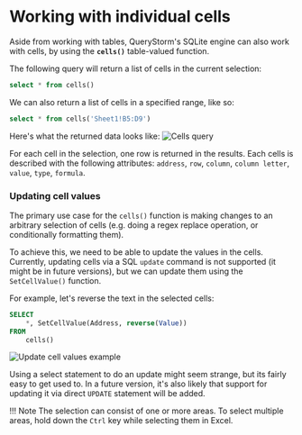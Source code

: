 # Working with individual cells

Aside from working with tables, QueryStorm's SQLite engine can also work with cells, by using the **`cells()`** table-valued function.

The following query will return a list of cells in the current selection:
```sql
select * from cells()
``` 
We can also return a list of cells in a specified range, like so:
``` sql
select * from cells('Sheet1!B5:D9')
```
Here's what the returned data looks like:
![Cells query](https://i.imgur.com/iHcra7e.png)

For each cell in the selection, one row is returned in the results. Each cells is described with the following attributes: `address`, `row`, `column`, `column letter`, `value`, `type`, `formula`.

### Updating cell values

The primary use case for the `cells()` function is making changes to an arbitrary selection of cells (e.g. doing a regex replace operation, or conditionally formatting them). 

To achieve this, we need to be able to update the values in the cells. Currently, updating cells via a SQL `update` command is not supported (it might be in future versions), but we can update them using the `SetCellValue()` function.

For example, let's reverse the text in the selected cells:
``` SQL
SELECT
	*, SetCellValue(Address, reverse(Value))
FROM
	cells()
```
![Update cell values example](https://i.imgur.com/XbDgKfu.png)

Using a select statement to do an update might seem strange, but its fairly easy to get used to. In a future version, it's also likely that support for updating it via direct `UPDATE` statement will be added. 

!!! Note
	The selection can consist of one or more areas. To select multiple areas, hold down the `Ctrl` key while selecting them in Excel. 
